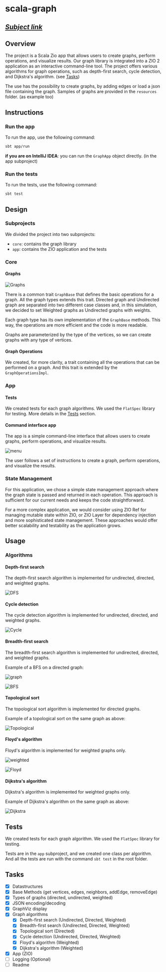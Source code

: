 # scala-graph

## ***[Subject link](./INSTRUCTIONS.md)***

## Overview

The project is a Scala Zio app that allows users to create graphs, perform operations, and visualize results.
Our graph library is integrated into a ZIO 2 application as an interactive command-line tool.
The project offers various algorithms for graph operations, such as depth-first search, cycle detection, and Dijkstra's algorithm. (see [Tasks](#tasks))

The use has the possibility to create graphs, by adding edges or load a json file containing the graph.
Samples of graphs are provided in the `resources` folder. (as example too)

## Instructions

### Run the app

To run the app, use the following command:

```bash
sbt app/run
```

**if you are on IntelliJ IDEA**: you can run the `GraphApp` object directly. (in the app subproject)

### Run the tests

To run the tests, use the following command:

```bash
sbt test
```

## Design

### Subprojects

We divided the project into two subprojects:

- `core`: contains the graph library
- `app`: contains the ZIO application and the tests

### Core

#### Graphs

![Graphs](./assets/images/graphClass.png)

There is a common trait `GraphBase` that defines the basic operations for a graph. All the graph types extends this trait.
Directed graph and Undirected graph are separated into two different case classes and, in this simulation, we decided to set Weighted graphs as Undirected graphs with weights.

Each graph type has its own implementation of the `GraphBase` methods. This way, the operations are more efficient and the code is more readable.

Graphs are parameterized by the type of the vertices, so we can create graphs with any type of vertices.

#### Graph Operations

We created, for more clarity, a trait containing all the operations that can be performed on a graph. And this trait is extended by the `GraphOperationsImpl`.

### App

#### Tests

We created tests for each graph algorithms. We used the `FlatSpec` library for testing. More details in the [Tests](#tests) section.

#### Command interface app

The app is a simple command-line interface that allows users to create graphs, perform operations, and visualize results.

![menu](./assets/images/menu.png)

The user follows a set of instructions to create a graph, perform operations, and visualize the results.

### State Management

For this application, we chose a simple state management approach where the graph state
is passed and returned in each operation. This approach is sufficient for our current needs
and keeps the code straightforward.

For a more complex application, we would consider using ZIO Ref for managing mutable state
within ZIO, or ZIO Layer for dependency injection and more sophisticated state management.
These approaches would offer better scalability and testability as the application grows.

## Usage

### Algorithms

#### Depth-first search

The depth-first search algorithm is implemented for undirected, directed, and weighted graphs.

![DFS](./assets/images/dfs.png)

#### Cycle detection

The cycle detection algorithm is implemented for undirected, directed, and weighted graphs.

![Cycle](./assets/images/cycle.png)

#### Breadth-first search

The breadth-first search algorithm is implemented for undirected, directed, and weighted graphs.

Example of a BFS on a directed graph:

![graph](./assets/images/diGraphEx.png)

![BFS](./assets/images/bfs.png)

#### Topological sort

The topological sort algorithm is implemented for directed graphs.

Example of a topological sort on the same graph as above:

![Topological](./assets/images/topo.png)

#### Floyd's algorithm

Floyd's algorithm is implemented for weighted graphs only.

![weighted](./assets/images/weightGraphEx.png)

![Floyd](./assets/images/floyd.png)

#### Dijkstra's algorithm

Dijkstra's algorithm is implemented for weighted graphs only.

Example of Dijkstra's algorithm on the same graph as above:

![Dijkstra](./assets/images/dijkstra.png)

## Tests

We created tests for each graph algorithm. We used the `FlatSpec` library for testing.

Tests are in the `app` subproject, and we created one class per algorithm. And all the tests are run with the command `sbt test` in the root folder.

## Tasks

- [x] Datastructures
- [x] Base Methods (get vertices, edges, neighbors, addEdge, removeEdge)
- [x] Types of graphs (directed, undirected, weighted)
- [x] JSON encoding/decoding
- [x] GraphViz display
- [x] Graph algorithms
  - [x] Depth-first search (Undirected, Directed, Weighted)
  - [x] Breadth-first search (Undirected, Directed, Weighted)
  - [x] Topological sort (Directed)
  - [x] Cycle detection (Undirected, Directed, Weighted)
  - [x] Floyd's algorithm (Weighted)
  - [x] Dijkstra's algorithm (Weighted)
- [x] App (ZIO)
- [ ] Logging (Optional)
- [ ] Readme